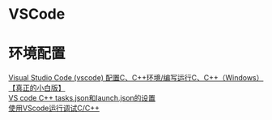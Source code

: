 # VSCode 



# 环境配置
[Visual Studio Code (vscode) 配置C、C++环境/编写运行C、C++（Windows）【真正的小白版】](https://blog.csdn.net/bat67/article/details/81268581)   
[VS code C++ tasks.json和launch.json的设置](https://www.jianshu.com/p/776a5fb57fbb)      
[使用VScode运行调试C/C++](https://jingyan.baidu.com/article/7e4409536460c62fc0e2eff2.html)  